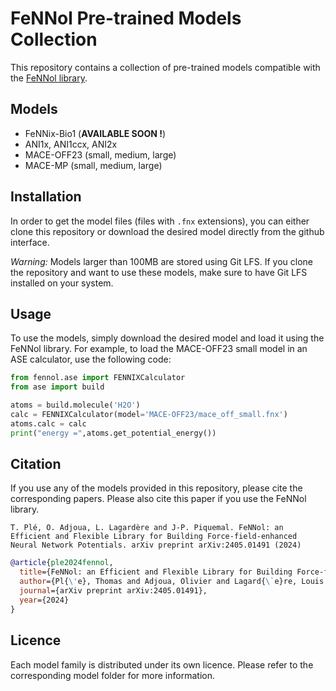 # FeNNol Pre-trained Models Collection
This repository contains a collection of pre-trained models compatible with the [FeNNol library](https://github.com/thomasple/FeNNol).

## Models
- FeNNix-Bio1 (**AVAILABLE SOON !**)
- ANI1x, ANI1ccx, ANI2x 
- MACE-OFF23 (small, medium, large)
- MACE-MP (small, medium, large)

## Installation
In order to get the model files (files with `.fnx` extensions), you can either clone this repository or download the desired model directly from the github interface.

*Warning:* Models larger than 100MB are stored using Git LFS. If you clone the repository and want to use these models, make sure to have Git LFS installed on your system.

## Usage
To use the models, simply download the desired model and load it using the FeNNol library. For example, to load the MACE-OFF23 small model in an ASE calculator, use the following code:
```python
from fennol.ase import FENNIXCalculator
from ase import build

atoms = build.molecule('H2O')
calc = FENNIXCalculator(model='MACE-OFF23/mace_off_small.fnx')
atoms.calc = calc
print("energy =",atoms.get_potential_energy())
```

## Citation

If you use any of the models provided in this repository, please cite the corresponding papers. Please also cite this paper if you use the FeNNol library.
```
T. Plé, O. Adjoua, L. Lagardère and J-P. Piquemal. FeNNol: an Efficient and Flexible Library for Building Force-field-enhanced Neural Network Potentials. arXiv preprint arXiv:2405.01491 (2024)
```

```bib
@article{ple2024fennol,
  title={FeNNol: an Efficient and Flexible Library for Building Force-field-enhanced Neural Network Potentials},
  author={Pl{\'e}, Thomas and Adjoua, Olivier and Lagard{\`e}re, Louis and Piquemal, Jean-Philip},
  journal={arXiv preprint arXiv:2405.01491},
  year={2024}
}
```

## Licence
Each model family is distributed under its own licence. Please refer to the corresponding model folder for more information.